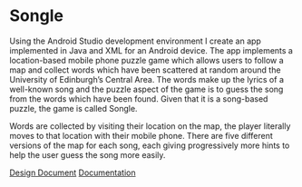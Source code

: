 # Songle
Using the Android Studio development environment I create an app implemented in Java and XML for an Android device. The app implements a location-based mobile phone puzzle game which allows users to follow a map and collect words which have been scattered at random around the University of Edinburgh’s Central Area. The words make up the lyrics of a well-known song and the puzzle aspect of the game is to guess the song from the words which have been found. Given that it is a song-based puzzle, the game is called Songle.

Words are collected by visiting their location on the map, the
player literally moves to that location with their mobile phone. There are five different
versions of the map for each song, each giving progressively more hints to help the user
guess the song more easily.

[Design Document](SELP-Songle/doc/design.pdf)
[Documentation](repo/blob/master/other_file.md)
